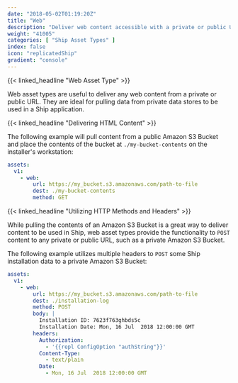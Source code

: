 ```yaml
---
date: "2018-05-02T01:19:20Z"
title: "Web"
description: "Deliver web content accessible with a private or public URL"
weight: "41005"
categories: [ "Ship Asset Types" ]
index: false
icon: "replicatedShip"
gradient: "console"
---
```

{{< linked_headline "Web Asset Type" >}}

Web asset types are useful to deliver any web content from a private or public URL. They are ideal for pulling data from private data stores to be used in a Ship application.

{{< linked_headline "Delivering HTML Content" >}}

The following example will pull content from a public Amazon S3 Bucket and place the contents of the bucket at `./my-bucket-contents` on the installer's workstation:

```yaml
assets:
  v1:
    - web:
        url: https://my_bucket.s3.amazonaws.com/path-to-file
        dest: ./my-bucket-contents
        method: GET
```


{{< linked_headline "Utilizing HTTP Methods and Headers" >}}

While pulling the contents of an Amazon S3 Bucket is a great way to deliver content to be used in Ship, web asset types provide the functionality to `POST` content to any private or public URL, such as a private Amazon S3 Bucket.

The following example utilizes multiple headers to `POST` some Ship installation data to a private Amazon S3 Bucket:

```yaml
assets:
  v1:
    - web:
        url: https://my_bucket.s3.amazonaws.com/path-to-file
        dest: ./installation-log
        method: POST
        body: |
          Installation ID: 7623f763ghbds5c
          Installation Date: Mon, 16 Jul  2018 12:00:00 GMT 
        headers:
          Authorization:
            - '{{repl ConfigOption "authString"}}'
          Content-Type:
            - text/plain
          Date:
            - Mon, 16 Jul  2018 12:00:00 GMT
```

